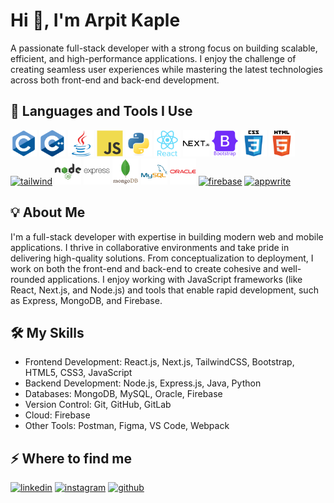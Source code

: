 <h1>Hi 👋, I'm Arpit Kaple</h1>
<p>A passionate full-stack developer with a strong focus on building scalable, efficient, and high-performance applications. I enjoy the challenge of creating seamless user experiences while mastering the latest technologies across both front-end and back-end development.</p>

<h2>🚀 Languages and Tools I Use</h2>
<p>
    <a target="_blank" href="https://raw.githubusercontent.com/devicons/devicon/master/icons/c/c-original.svg" style="display: inline-block;">
        <img src="https://raw.githubusercontent.com/devicons/devicon/master/icons/c/c-original.svg" alt="c" width="42" height="42" />
    </a>
    <a target="_blank" href="https://raw.githubusercontent.com/devicons/devicon/master/icons/cplusplus/cplusplus-original.svg" style="display: inline-block;">
        <img src="https://raw.githubusercontent.com/devicons/devicon/master/icons/cplusplus/cplusplus-original.svg" alt="cplusplus" width="42" height="42" />
    </a>
    <a target="_blank" href="https://raw.githubusercontent.com/devicons/devicon/master/icons/java/java-original.svg" style="display: inline-block;">
        <img src="https://raw.githubusercontent.com/devicons/devicon/master/icons/java/java-original.svg" alt="java" width="42" height="42" />
    </a>
    <a target="_blank" href="https://raw.githubusercontent.com/devicons/devicon/master/icons/javascript/javascript-original.svg" style="display: inline-block;">
        <img src="https://raw.githubusercontent.com/devicons/devicon/master/icons/javascript/javascript-original.svg" alt="javascript" width="42" height="42" />
    </a>
    <a target="_blank" href="https://raw.githubusercontent.com/devicons/devicon/master/icons/python/python-original.svg" style="display: inline-block;">
        <img src="https://raw.githubusercontent.com/devicons/devicon/master/icons/python/python-original.svg" alt="python" width="42" height="42" />
    </a>
    <a target="_blank" href="https://raw.githubusercontent.com/devicons/devicon/master/icons/react/react-original-wordmark.svg" style="display: inline-block;">
        <img src="https://raw.githubusercontent.com/devicons/devicon/master/icons/react/react-original-wordmark.svg" alt="react" width="42" height="42" />
    </a>
    <a target="_blank" href="https://raw.githubusercontent.com/devicons/devicon/master/icons/nextjs/nextjs-original-wordmark.svg" style="display: inline-block;">
        <img src="https://raw.githubusercontent.com/devicons/devicon/master/icons/nextjs/nextjs-original-wordmark.svg" alt="nextjs" width="42" height="42" />
    </a>
    <a target="_blank" href="https://raw.githubusercontent.com/devicons/devicon/master/icons/bootstrap/bootstrap-plain-wordmark.svg" style="display: inline-block;">
        <img src="https://raw.githubusercontent.com/devicons/devicon/master/icons/bootstrap/bootstrap-plain-wordmark.svg" alt="bootstrap" width="42" height="42" />
    </a>
    <a target="_blank" href="https://raw.githubusercontent.com/devicons/devicon/master/icons/css3/css3-original-wordmark.svg" style="display: inline-block;">
        <img src="https://raw.githubusercontent.com/devicons/devicon/master/icons/css3/css3-original-wordmark.svg" alt="css3" width="42" height="42" />
    </a>
    <a target="_blank" href="https://raw.githubusercontent.com/devicons/devicon/master/icons/html5/html5-original-wordmark.svg" style="display: inline-block;">
        <img src="https://raw.githubusercontent.com/devicons/devicon/master/icons/html5/html5-original-wordmark.svg" alt="html5" width="42" height="42" />
    </a>
    <a target="_blank" href="https://www.vectorlogo.zone/logos/tailwindcss/tailwindcss-icon.svg" style="display: inline-block;">
        <img src="https://www.vectorlogo.zone/logos/tailwindcss/tailwindcss-icon.svg" alt="tailwind" width="42" height="42" />
    </a>
    <a target="_blank" href="https://raw.githubusercontent.com/devicons/devicon/master/icons/nodejs/nodejs-original-wordmark.svg" style="display: inline-block;">
        <img src="https://raw.githubusercontent.com/devicons/devicon/master/icons/nodejs/nodejs-original-wordmark.svg" alt="nodejs" width="42" height="42" />
    </a>
    <a target="_blank" href="https://raw.githubusercontent.com/devicons/devicon/master/icons/express/express-original-wordmark.svg" style="display: inline-block;">
        <img src="https://raw.githubusercontent.com/devicons/devicon/master/icons/express/express-original-wordmark.svg" alt="express" width="42" height="42" />
    </a>
    <a target="_blank" href="https://raw.githubusercontent.com/devicons/devicon/master/icons/mongodb/mongodb-original-wordmark.svg" style="display: inline-block;">
        <img src="https://raw.githubusercontent.com/devicons/devicon/master/icons/mongodb/mongodb-original-wordmark.svg" alt="mongodb" width="42" height="42" />
    </a>
    <a target="_blank" href="https://raw.githubusercontent.com/devicons/devicon/master/icons/mysql/mysql-original-wordmark.svg" style="display: inline-block;">
        <img src="https://raw.githubusercontent.com/devicons/devicon/master/icons/mysql/mysql-original-wordmark.svg" alt="mysql" width="42" height="42" />
    </a>
    <a target="_blank" href="https://raw.githubusercontent.com/devicons/devicon/master/icons/oracle/oracle-original.svg" style="display: inline-block;">
        <img src="https://raw.githubusercontent.com/devicons/devicon/master/icons/oracle/oracle-original.svg" alt="oracle" width="42" height="42" />
    </a>
    <a target="_blank" href="https://www.vectorlogo.zone/logos/firebase/firebase-icon.svg" style="display: inline-block;">
        <img src="https://www.vectorlogo.zone/logos/firebase/firebase-icon.svg" alt="firebase" width="42" height="42" />
    </a>
    <a target="_blank" href="https://www.vectorlogo.zone/logos/appwriteio/appwriteio-icon.svg" style="display: inline-block;">
        <img src="https://www.vectorlogo.zone/logos/appwriteio/appwriteio-icon.svg" alt="appwrite" width="42" height="42" />
    </a>
</p>

<h2>💡 About Me</h2>
<p>I'm a full-stack developer with expertise in building modern web and mobile applications. I thrive in collaborative environments and take pride in delivering high-quality solutions. From conceptualization to deployment, I work on both the front-end and back-end to create cohesive and well-rounded applications. I enjoy working with JavaScript frameworks (like React, Next.js, and Node.js) and tools that enable rapid development, such as Express, MongoDB, and Firebase.</p>

<h2>🛠️ My Skills</h2>
<ul>
    <li>Frontend Development: React.js, Next.js, TailwindCSS, Bootstrap, HTML5, CSS3, JavaScript</li>
    <li>Backend Development: Node.js, Express.js, Java, Python</li>
    <li>Databases: MongoDB, MySQL, Oracle, Firebase</li>
    <li>Version Control: Git, GitHub, GitLab</li>
    <li>Cloud: Firebase</li>
    <li>Other Tools: Postman, Figma, VS Code, Webpack</li>
</ul>

<h2>⚡️ Where to find me</h2>
<p>
    <a target="_blank" href="https://www.linkedin.com/in/arpit-kaple-740995260/" style="display: inline-block;">
        <img src="https://img.shields.io/badge/linkedin-logo?style=for-the-badge&logo=linkedin&logoColor=white&color=%230a77b6" alt="linkedin" />
    </a>
    <a target="_blank" href="https://www.instagram.com/arpit_kaple/?igsh=cGVzMXR3cDN0MGpz" style="display: inline-block;">
        <img src="https://img.shields.io/badge/instagram-logo?style=for-the-badge&logo=instagram&logoColor=white&color=%23F35369" alt="instagram" />
    </a>
    <a target="_blank" href="https://github.com/Arpit9437" style="display: inline-block;">
        <img src="https://img.shields.io/badge/github-logo?style=for-the-badge&logo=github&logoColor=white&color=%23000000" alt="github" />
    </a>
</p>

